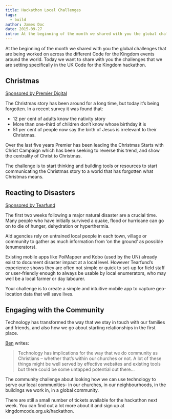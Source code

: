 ```yaml
---
title: Hackathon Local Challenges
tags:
  - build
author: James Doc
date: 2015-09-27
intro: At the beginning of the month we shared with you the global challenges that are being worked on across the different Code for the Kingdom events around the world. Today we want to share with you the challenges that we are setting specifically in the UK Code for the Kingdom hackathon…
---
```


At the beginning of the month we shared with you the global challenges that are being worked on across the different Code for the Kingdom events around the world. Today we want to share with you the challenges that we are setting specifically in the UK Code for the Kingdom hackathon.

## Christmas

[Sponsored by Premier Digital](http://www.premierdigital.org.uk/)

The Christmas story has been around for a long time, but today it’s being forgotten. In a recent survey it was found that:

- 12 per cent of adults know the nativity story
- More than one-third of children don’t know whose birthday it is
- 51 per cent of people now say the birth of Jesus is irrelevant to their Christmas.

Over the last five years Premier has been leading the Christmas Starts with Christ Campaign which has been seeking to reverse this trend, and show the centrality of Christ to Christmas.

The challenge is to start thinking and building tools or resources to start communicating the Christmas story to a world that has forgotten what Christmas means.

## Reacting to Disasters

[Sponsored by Tearfund](http://www.tearfund.org/)

The first two weeks following a major natural disaster are a crucial time. Many people who have initially survived a quake, flood or hurricane can go on to die of hunger, dehydration or hyperthermia.

Aid agencies rely on untrained local people in each town, village or community to gather as much information from ‘on the ground’ as possible (enumerators).

Existing mobile apps like PoiMapper and Kobo (used by the UN) already exist to document disaster impact at a local level. However Tearfund’s experience shows they are often not simple or quick to set-up for field staff or user-friendly enough to always be usable by local enumerators, who may well be a local farmer or day labourer.

Your challenge is to create a simple and intuitive mobile app to capture geo-location data that will save lives.

## Engaging with the Community

Technology has transformed the way that we stay in touch with our families and friends, and also how we go about starting relationships in the first place.

[Ben](http://bm.wel.by/2015/09/02/code-for-the-kingdom-challenge-community/) writes:

> Technology has implications for the way that we do community as Christians – whether that’s within our churches or not. A lot of these things might be well served by effective websites and existing tools but there could be some untapped potential out there…

The community challenge about looking how we can use technology to serve our local communities- in our churches, in our neighbourhoods, in the buildings we work in, in a global community.

There are still a small number of tickets available for the hackathon next week. You can find out a lot more about it and sign up at kingdomcode.org.uk/hackathon.

